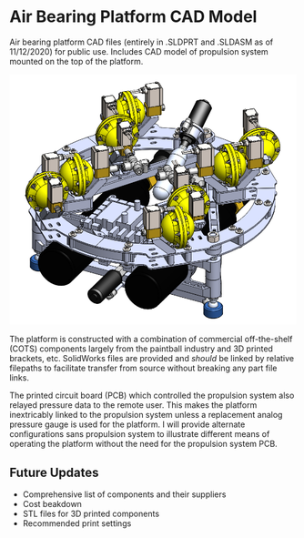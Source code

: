 # Air Bearing Platform CAD Model
Air bearing platform CAD files (entirely in .SLDPRT and .SLDASM as of 11/12/2020) for public use. Includes CAD model of propulsion system mounted on the top of the platform.

![Air bearing platform full CAD assembly screenshot](https://raw.githubusercontent.com/jwday/ABTestbed/master/FullAssembly_Capture.PNG)

The platform is constructed with a combination of commercial off-the-shelf (COTS) components largely from the paintball industry and 3D printed brackets, etc. SolidWorks files are provided and *should* be linked by relative filepaths to facilitate transfer from source without breaking any part file links.

The printed circuit board (PCB) which controlled the propulsion system also relayed pressure data to the remote user. This makes the platform inextricably linked to the propulsion system unless a replacement analog pressure gauge is used for the platform. I will provide alternate configurations sans propulsion system to illustrate different means of operating the platform without the need for the propulsion system PCB.

## Future Updates
- Comprehensive list of components and their suppliers
- Cost beakdown
- STL files for 3D printed components
- Recommended print settings
